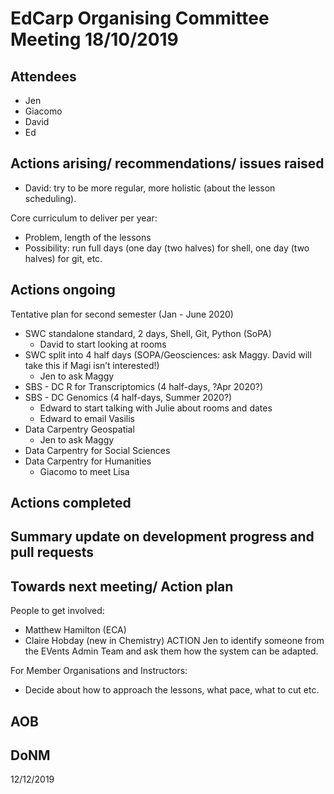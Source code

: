 # EdCarp Organising Committee Meeting 18/10/2019

## Attendees

* Jen
* Giacomo
* David
* Ed

## Actions arising/ recommendations/ issues raised


- David: try to be more regular, more holistic (about the lesson scheduling).

Core curriculum to deliver per year:
* Problem, length of the lessons
* Possibility: run full days (one day (two halves) for shell, one day (two halves) for git, etc.

## Actions ongoing

Tentative plan for second semester (Jan - June 2020)

* SWC standalone standard, 2 days, Shell, Git, Python (SoPA)
  * David to start looking at rooms
* SWC split into 4 half days (SOPA/Geosciences: ask Maggy. David will take this if Magi isn’t interested!)  
  * Jen to ask Maggy
* SBS - DC R for Transcriptomics (4 half-days, ?Apr 2020?)
* SBS - DC Genomics (4 half-days, Summer 2020?)
  * Edward to start talking with Julie about rooms and dates 
  * Edward to email Vasilis
* Data Carpentry Geospatial
  * Jen to ask Maggy
* Data Carpentry for Social Sciences
* Data Carpentry for Humanities
  * Giacomo to meet Lisa


## Actions completed

## Summary update on development progress and pull requests

## Towards next meeting/ Action plan

People to get involved:

- Matthew Hamilton (ECA)
- Claire Hobday (new in Chemistry)
ACTION Jen to identify someone from the EVents Admin Team and ask them how the system can be adapted.

For Member Organisations and Instructors:

* Decide about how to approach the lessons, what pace, what to cut etc.


## AOB

## DoNM

12/12/2019
